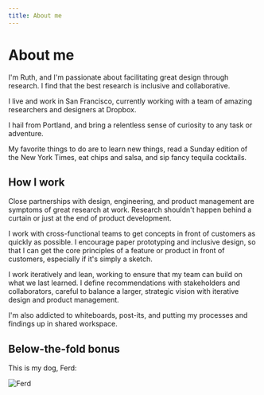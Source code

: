 ```yaml
---
title: About me
---
```


# About me


I'm Ruth, and I'm passionate about facilitating great design through research. 
I find that the best research is inclusive and collaborative. 

I live and work in San Francisco, 
currently working with a team of amazing researchers and designers at Dropbox.

I hail from Portland, and bring a relentless sense of curiosity to any task or adventure. 

My favorite things to do are to learn new things, read a Sunday edition of the New York Times, 
eat chips and salsa, and sip fancy tequila cocktails.

## How I work

Close partnerships with design, engineering, and product management are symptoms of great 
research at work. Research shouldn't happen behind a curtain or just at the end of product 
development. 

I work with cross-functional teams to get concepts in front of customers as quickly as possible. 
I encourage paper prototyping and inclusive design, so that I can get the core principles of 
a feature or product in front of customers, especially if it's simply a sketch.

I work iteratively and lean,  working to ensure that my team can build on what we last learned. 
I define recommendations with stakeholders and collaborators, careful to balance a larger, 
strategic vision with iterative design and product management. 

I'm also addicted to whiteboards, post-its, and putting my processes and findings up in 
shared workspace.

## Below-the-fold bonus

This is my dog, Ferd:  

![Ferd](../images/beachin-ferd.jpeg)








